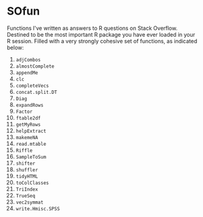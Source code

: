 SOfun
=====

Functions I've written as answers to R questions on Stack Overflow. Destined to be the most important R package you have ever loaded in your R session. Filled with a very strongly cohesive set of functions, as indicated below:


1. `adjCombos`
1. `almostComplete`
1. `appendMe`
1. `clc`
1. `completeVecs`
1. `concat.split.DT`
1. `Diag`
1. `expandRows`
1. `Factor`
1. `ftable2df`
1. `getMyRows`
1. `helpExtract`
1. `makemeNA`
1. `read.mtable`
1. `Riffle`
1. `SampleToSum`
1. `shifter`
1. `shuffler`
1. `tidyHTML`
1. `toColClasses`
1. `TriIndex`
1. `TrueSeq`
1. `vec2symmat`
1. `write.Hmisc.SPSS`
